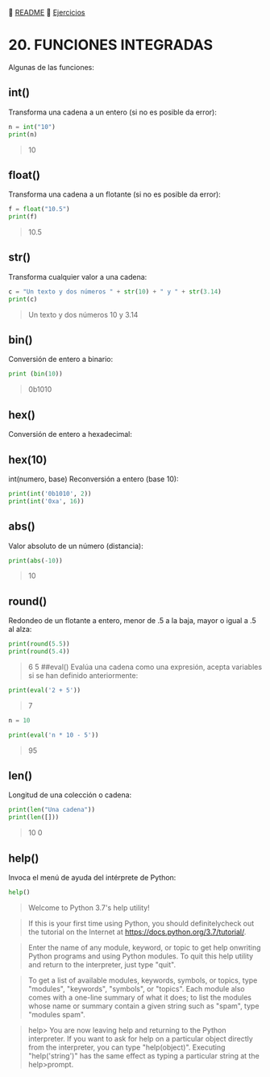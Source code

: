 :page_with_curl: [README](../README.md)  :pencil: [Ejercicios](/tests/indicetests.md)

# 20. FUNCIONES INTEGRADAS

Algunas de las funciones:

## int()
Transforma una cadena a un entero (si no es posible da error):

````python
n = int("10")
print(n)
````
>10

## float()
Transforma una cadena a un flotante (si no es posible da error):

````python
f = float("10.5")
print(f)
````
>10.5
## str()
Transforma cualquier valor a una cadena:

````python
c = "Un texto y dos números " + str(10) + " y " + str(3.14)
print(c)
````
>Un texto y dos números 10 y 3.14
>
## bin()
Conversión de entero a binario:

````python
print (bin(10))
````
>0b1010
## hex()
Conversión de entero a hexadecimal:





## hex(10)
int(numero, base)
Reconversión a entero (base 10):
````python
print(int('0b1010', 2))
print(int('0xa', 16))
````

## abs()
Valor absoluto de un número (distancia):

````python
print(abs(-10))
````
>10
## round()
Redondeo de un flotante a entero, menor de .5 a la baja, mayor o igual a .5 al alza:

````python
print(round(5.5))
print(round(5.4))
````
>6
>5
##eval()
Evalúa una cadena como una expresión, acepta variables si se han definido anteriormente:
````python
print(eval('2 + 5'))
````
>7
````python
n = 10

print(eval('n * 10 - 5'))
````
>95

## len()
Longitud de una colección o cadena:

````python
print(len("Una cadena"))
print(len([]))
````
>10
>0
## help()
Invoca el menú de ayuda del intérprete de Python:

````python
help()
````
>Welcome to Python 3.7's help utility!

>If this is your first time using Python, you should definitelycheck out
>the tutorial on the Internet at https://docs.python.org/3.7/tutorial/.

>Enter the name of any module, keyword, or topic to get help onwriting
>Python programs and using Python modules.  To quit this help utility and
>return to the interpreter, just type "quit".

>To get a list of available modules, keywords, symbols, or topics, type
>"modules", "keywords", "symbols", or "topics".  Each module also comes
>with a one-line summary of what it does; to list the modules whose name
>or summary contain a given string such as "spam", type "modules spam".

>help>
>You are now leaving help and returning to the Python interpreter.
>If you want to ask for help on a particular object directly from the
>interpreter, you can type "help(object)".  Executing "help('string')"
>has the same effect as typing a particular string at the help>prompt.
